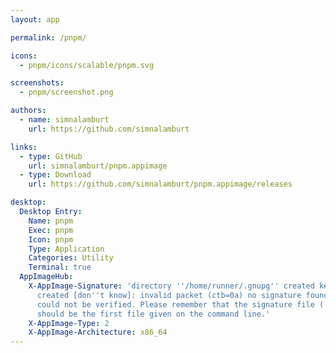 ```yaml
---
layout: app

permalink: /pnpm/

icons:
  - pnpm/icons/scalable/pnpm.svg

screenshots:
  - pnpm/screenshot.png

authors:
  - name: simnalamburt
    url: https://github.com/simnalamburt

links:
  - type: GitHub
    url: simnalamburt/pnpm.appimage
  - type: Download
    url: https://github.com/simnalamburt/pnpm.appimage/releases

desktop:
  Desktop Entry:
    Name: pnpm
    Exec: pnpm
    Icon: pnpm
    Type: Application
    Categories: Utility
    Terminal: true
  AppImageHub:
    X-AppImage-Signature: 'directory ''/home/runner/.gnupg'' created keybox ''/home/runner/.gnupg/pubring.kbx''
      created [don''t know]: invalid packet (ctb=0a) no signature found the signature
      could not be verified. Please remember that the signature file (.sig or .asc)
      should be the first file given on the command line.'
    X-AppImage-Type: 2
    X-AppImage-Architecture: x86_64
---
```

